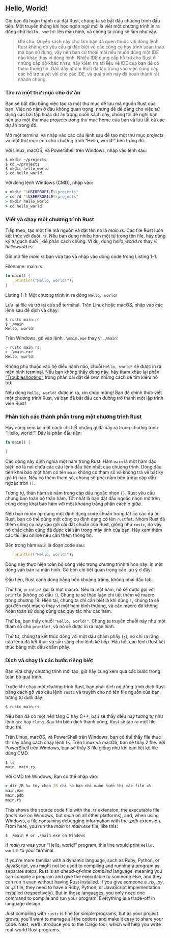 ## Hello, World!

Giờ bạn đã hoàn thành cài đặt Rust, chúng ta sẽ bắt đầu chương trình đầu tiên.
Một truyền thống khi học ngôn ngữ mới là viết một chương trình in ra dòng chữ
`Hello, world!` lên màn hình, và chúng ta cũng sẽ làm như vậy.

> Ghi chú: Quyển sách này cho làm bạn đã quen thuộc với dòng lệnh. Rust không có
> yêu cầu gì đặc biệt về các công cụ hay trình soạn thảo mà bạn sử dụng, vậy nên
> bạn cứ thoải mái nếu muốn dùng một IDE nào khác thay vì dòng lệnh. Nhiều IDE 
> cung cấp hỗ trợ cho Rust ở những cấp độ khác nhau; hãy kiểm tra tài liệu về 
> IDE của bạn để có thêm thông tin. Gần đây nhóm Rust đã tập trung vào việc cung 
> cấp các hỗ trợ tuyệt vời cho các IDE, và quá trình này đã hoàn thành rất nhanh
> chóng.

### Tạo ra một thư mục cho dự án

Bạn sẽ bắt đầu bằng việc tạo ra một thư mục để lưu mã nguồn Rust của bạn. Việc
nó nằm ở đâu không quan trọng, nhưng để dễ dàng cho việc sử dụng các bài tập hoặc
dự án trong cuốn sách này, chúng tôi đề nghị bạn nên tạo một thư mục *projects* 
trong thư mục home của bạn và lưu tất cả các dự án trong đó.

Mở một terminal và nhập vào các câu lệnh sau để tạo một thư mục *projects* và một
thư mục con cho chương trình “Hello, world!” bên trong đó.

Với Linux, macOS, và PowerShell trên Windows, nhập vào lệnh sau:

```console
$ mkdir ~/projects
$ cd ~/projects
$ mkdir hello_world
$ cd hello_world
```

Với dòng lệnh Windows (CMD), nhập vào:

```cmd
> mkdir "%USERPROFILE%\projects"
> cd /d "%USERPROFILE%\projects"
> mkdir hello_world
> cd hello_world
```

### Viết và chạy một chương trình Rust

Tiếp theo, tạo một file mã nguồn và đặt tên nó là *main.rs*. Các file Rust luôn 
kết thúc với đuôi *.rs*. Nếu bạn dùng nhiều hơn một từ trong tên file, hãy dùng 
ký tự gạch dưới _ để phân cách chúng. Ví dụ, dùng *hello_world.rs* thay vì 
*helloworld.rs*.

Giờ mở file *main.rs* bạn vừa tạo và nhập vào dòng code trong Listing 1-1.

<span class="filename">Filename: main.rs</span>

```rust
fn main() {
    println!("Hello, world!");
}
```

<span class="caption">Listing 1-1: Một chương trình in ra dòng `Hello, world!`</span>

Lưu lại file và trở lại cửa sổ terminal. Trên Linux hoặc macOS, nhập vào các 
lệnh sau để dịch và chạy:

```console
$ rustc main.rs
$ ./main
Hello, world!
```

Trên Windows, gõ vào lệnh `.\main.exe` thay vì `./main`:

```powershell
> rustc main.rs
> .\main.exe
Hello, world!
```

Không phụ thuộc vào hệ điều hành nào, chuỗi `Hello, world!` sẽ được in ra màn
hình terminal. Nếu bạn không thấy dòng này, hãy tham khảo lại phần 
[“Troubleshooting”][troubleshooting]<!-- ignore --> trong phần cài đặt để xem
những cách để tìm kiếm hỗ trợ.

Nếu dòng `Hello, world!` được in ra, xin chúc mừng! Bạn đã chính thức viết một
chương trình Rust, và bạn đã bắt đầu con đường trở thành một lập trình viên Rust!

### Phân tích các thành phần trong một chương trình Rust

Hãy cùng xem lại một cách chi tiết những gì đã xảy ra trong chương trình 
“Hello, world!”. Đây là phần đầu tiên:

```rust
fn main() {

}
```

Các dòng này định nghĩa một hàm trong Rust. Hàm `main` là một hàm đặc biệt: nó 
là nơi chứa các câu lệnh đầu tiên nhất của chương trình. Dòng đầu tiên khai báo 
một hàm có tên `main` không có tham số và không trả về bất kỳ giá trị nào. Nếu 
có thêm tham số, chúng sẽ phải nằm bên trong cặp dấu ngoặc tròn `()`.

Tương tự, thân hàm sẽ nằm trong cặp dấu ngoặc nhọn `{}`. Rust yêu cầu chúng bao 
toàn bộ thân hàm. Tốt nhất là bạn đặt dấu ngoặc nhọn mở trên cùng dòng khai báo 
hàm với một khoảng trắng phân cách ở giữa.

Nếu bạn muốn áp dụng một định dạng code chuẩn trong tất cả các dự án Rust, bạn 
có thể dùng một công cụ định dạng có tên `rustfmt`. Nhóm Rust đã thêm công cụ này
vào gói cài đặt chuẩn của Rust, giống như `rustc`, do vậy nó chắc chắn cũng đã được
cài sẵn trong máy tính của bạn. Hãy xem thêm các tài liệu online nếu cần thêm
thông tin.

Bên trong hàm `main` là đoạn code sau:

```rust
    println!("Hello, world!");
```

Dòng này thực hiện toàn bộ công việc trong chương trình tí hon này: in một dòng 
văn bản ra màn hình. Có bốn chi tiết quan trọng cần lưu ý ở đây:

Đầu tiên, Rust canh dòng bằng bốn khoảng trắng, không phải dấu tab.

Thứ hai, `println!` gọi là một macro. Nếu là một hàm, nó sẽ được gọi với `println`
(không có dấu `!`). Chúng ta sẽ thảo luận chi tiết thêm về macro trong chương 19. 
Hiện tại, chúng ta chỉ cần biết là khi dùng `!`, chúng ta sẽ gọi đến một macro thay
vì một hàm bình thường, và các macro đó không hoàn toàn sử dụng cùng các quy tắc như 
các hàm.

Thứ ba, bạn thấy chuỗi `"Hello, world!"`. Chúng ta truyền chuỗi này như một tham 
số cho `println!`, và nó sẽ được in ra mạn hình.

Thứ tư, chúng ta kết thúc dòng với một dấu chấm phẩy (`;`), nó chỉ ra rằng câu lệnh
đã kết thúc và sẵn sàng cho lệnh kế tiếp. Hầu hết các lệnh Rust kết thúc bằng một 
dấu chấm phẩy.

### Dịch và chạy là các bước riêng biệt

Bạn vừa chạy chương trình mới tạo, giờ hãy cùng xem qua các bước trong toàn bộ 
quá trình.

Trước khi chạy một chương trình Rust, bạn phải dịch nó dùng trình dịch
Rust bằng cách gõ vào câu lệnh `rustc` và truyền cho nó tên file nguồn của bạn,
tương tự dưới đây:

```console
$ rustc main.rs
```

Nếu bạn đã có một nền tảng C hay C++, bạn sẽ thấy điều này tương tự như lệnh
`gcc` hay `clang`. Sau khi biên dịch thành công, Rust sẽ tạo ra một file thực thi.

Trên Linux, macOS, và PowerShell trên Windows, bạn có thể thấy file thực thi này 
bằng cách chạy lệnh `ls`. Trên Linux và macOS, bạn sẽ thấy 2 file. Với PowerShell 
trên Windows, bạn sẽ thấy 3 file giống như khi bạn liệt kê file dùng CMD.

```console
$ ls
main  main.rs
```

Với CMD trê Windows, Bạn có thể nhập vào:

```cmd
> dir /B %= tùy chọn /B chỉ ra bạn chỉ muốn hiển thị các file =%
main.exe
main.pdb
main.rs
```

This shows the source code file with the *.rs* extension, the executable file
(*main.exe* on Windows, but *main* on all other platforms), and, when using
Windows, a file containing debugging information with the *.pdb* extension.
From here, you run the *main* or *main.exe* file, like this:

```console
$ ./main # or .\main.exe on Windows
```

If *main.rs* was your “Hello, world!” program, this line would print `Hello,
world!` to your terminal.

If you’re more familiar with a dynamic language, such as Ruby, Python, or
JavaScript, you might not be used to compiling and running a program as
separate steps. Rust is an *ahead-of-time compiled* language, meaning you can
compile a program and give the executable to someone else, and they can run it
even without having Rust installed. If you give someone a *.rb*, *.py*, or
*.js* file, they need to have a Ruby, Python, or JavaScript implementation
installed (respectively). But in those languages, you only need one command to
compile and run your program. Everything is a trade-off in language design.

Just compiling with `rustc` is fine for simple programs, but as your project
grows, you’ll want to manage all the options and make it easy to share your
code. Next, we’ll introduce you to the Cargo tool, which will help you write
real-world Rust programs.

[troubleshooting]: ch01-01-installation.html#troubleshooting
